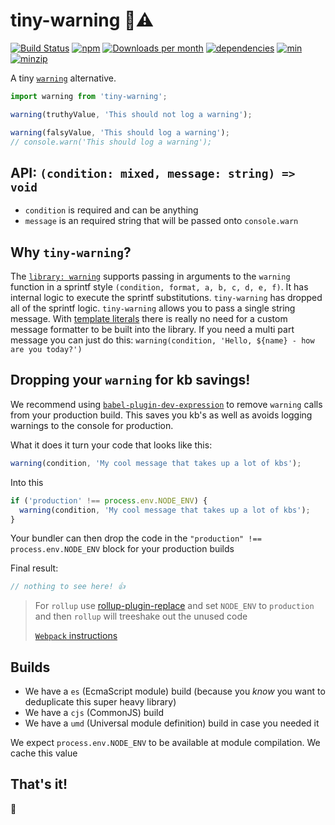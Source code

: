 # tiny-warning 🔬⚠️

[![Build Status](https://travis-ci.org/alexreardon/tiny-warning.svg?branch=master)](https://travis-ci.org/alexreardon/tiny-warning)
[![npm](https://img.shields.io/npm/v/tiny-warning.svg)](https://www.npmjs.com/package/tiny-warning) [![Downloads per month](https://img.shields.io/npm/dm/tiny-warning.svg)](https://www.npmjs.com/package/tiny-warning) [![dependencies](https://david-dm.org/alexreardon/tiny-warning.svg)](https://david-dm.org/alexreardon/tiny-warning)
[![min](https://img.shields.io/bundlephobia/min/tiny-warning.svg)](https://www.npmjs.com/package/tiny-warning)
[![minzip](https://img.shields.io/bundlephobia/minzip/tiny-warning.svg)](https://www.npmjs.com/package/tiny-warning)

A tiny [`warning`](https://www.npmjs.com/package/warning) alternative.

```js
import warning from 'tiny-warning';

warning(truthyValue, 'This should not log a warning');

warning(falsyValue, 'This should log a warning');
// console.warn('This should log a warning');
```

## API: `(condition: mixed, message: string) => void`

- `condition` is required and can be anything
- `message` is an required string that will be passed onto `console.warn`

## Why `tiny-warning`?

The [`library: warning`](https://www.npmjs.com/package/warning) supports passing in arguments to the `warning` function in a sprintf style `(condition, format, a, b, c, d, e, f)`. It has internal logic to execute the sprintf substitutions. `tiny-warning` has dropped all of the sprintf logic. `tiny-warning` allows you to pass a single string message. With [template literals](https://developer.mozilla.org/en-US/docs/Web/JavaScript/Reference/Template_literals) there is really no need for a custom message formatter to be built into the library. If you need a multi part message you can just do this: `warning(condition, 'Hello, ${name} - how are you today?')`

## Dropping your `warning` for kb savings!

We recommend using [`babel-plugin-dev-expression`](https://www.npmjs.com/package/babel-plugin-dev-expression) to remove `warning` calls from your production build. This saves you kb's as well as avoids logging warnings to the console for production.

What it does it turn your code that looks like this:

```js
warning(condition, 'My cool message that takes up a lot of kbs');
```

Into this

```js
if ('production' !== process.env.NODE_ENV) {
  warning(condition, 'My cool message that takes up a lot of kbs');
}
```

Your bundler can then drop the code in the `"production" !== process.env.NODE_ENV` block for your production builds

Final result:

```js
// nothing to see here! 👍
```

> For `rollup` use [rollup-plugin-replace](https://github.com/rollup/rollup-plugin-replace) and set `NODE_ENV` to `production` and then `rollup` will treeshake out the unused code
>
> [`Webpack` instructions](https://webpack.js.org/guides/production/#specify-the-mode)

## Builds

- We have a `es` (EcmaScript module) build (because you _know_ you want to deduplicate this super heavy library)
- We have a `cjs` (CommonJS) build
- We have a `umd` (Universal module definition) build in case you needed it

We expect `process.env.NODE_ENV` to be available at module compilation. We cache this value

## That's it!

🤘
